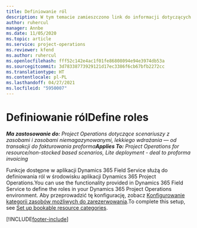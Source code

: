 ```yaml
---
title: Definiowanie ról
description: W tym temacie zamieszczono link do informacji dotyczących sposobu konfigurowania kategorii zasobów możliwych do zarezerwowania.
author: ruhercul
manager: Annbe
ms.date: 11/05/2020
ms.topic: article
ms.service: project-operations
ms.reviewer: kfend
ms.author: ruhercul
ms.openlocfilehash: fff52c142e4ac1f01fe86808094e94e3974db53a
ms.sourcegitcommit: 3d78338773929121d17ec3386f6cb67bfb2272cc
ms.translationtype: HT
ms.contentlocale: pl-PL
ms.lasthandoff: 04/27/2021
ms.locfileid: "5950007"
---
```

# <a name="define-roles"></a><span data-ttu-id="32409-103">Definiowanie ról</span><span class="sxs-lookup"><span data-stu-id="32409-103">Define roles</span></span>

<span data-ttu-id="32409-104">_**Ma zastosowanie do:** Project Operations dotyczące scenariuszy z zasobami i zasobami niemagazynowanymi, lekkiego wdrażania — od transakcji do fakturowania proforma_</span><span class="sxs-lookup"><span data-stu-id="32409-104">_**Applies To:** Project Operations for resource/non-stocked based scenarios, Lite deployment - deal to proforma invoicing_</span></span>

<span data-ttu-id="32409-105">Funkcje dostępne w aplikacji Dynamics 365 Field Service służą do definiowania ról w środowisku aplikacji Dynamics 365 Project Operations.</span><span class="sxs-lookup"><span data-stu-id="32409-105">You can use the functionality provided in Dynamics 365 Field Service to define the roles in your Dynamics 365 Project Operations environment.</span></span> <span data-ttu-id="32409-106">Aby przeprowadzić tę konfigurację, zobacz [Konfigurowanie kategorii zasobów możliwych do zarezerwowania](/dynamics365/field-service/set-up-bookable-resource-categories).</span><span class="sxs-lookup"><span data-stu-id="32409-106">To complete this setup, see [Set up bookable resource categories](/dynamics365/field-service/set-up-bookable-resource-categories).</span></span>


[!INCLUDE[footer-include](../includes/footer-banner.md)]